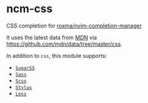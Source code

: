 # ncm-css

CSS completion for [roxma/nvim-completion-manager](https://github.com/roxma/nvim-completion-manager)

It uses the latest data from [MDN](https://developer.mozilla.org/en-US/docs/Web/CSS/Reference) via https://github.com/mdn/data/tree/master/css.

In addition to `css`, this module supports:

- [`SugarSS`](https://github.com/postcss/sugarss)
- [`Sass`](http://sass-lang.com/)
- [`Scss`](http://sass-lang.com/)
- [`Stylus`](http://stylus-lang.com/)
- [`Less`](http://lesscss.org/)
